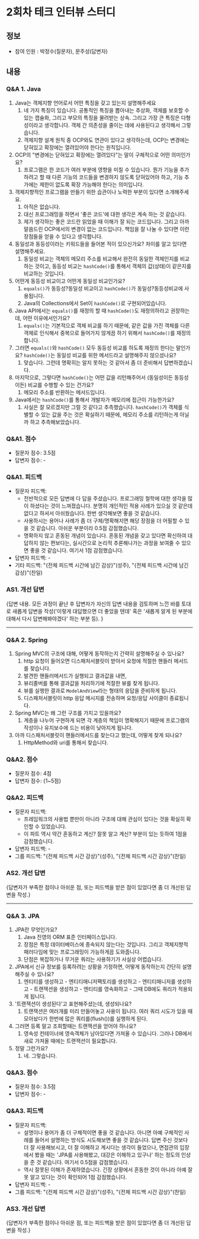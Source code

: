 # 2회차 테크 인터뷰 스터디

## 정보
- 참여 인원 : 박정수(질문자), 문주성(답변자)

## 내용

### Q&A 1. Java
1. Java는 객체지향 언어로서 어떤 특징을 갖고 있는지 설명해주세요
	1. 네 가지 특징이 있습니다. 공통적인 특징을 뽑아내는 추상화, 객체를 보호할 수 있는 캡슐화, 그리고 부모의 특징을 물려받는 상속. 그리고 가장 큰 특징은 다형성이라고 생각합니다. 객체 간 의존성을 줄이는 데에 사용된다고 생각해서 그렇습니다. 
	2. 객체지향 설계 원칙 중 OCP와도 연관이 있다고 생각하는데, OCP는 변경에는 닫혀있고 확장에는 열려있어야 한다는 원칙입니다.
2. OCP의 "변경에는 닫혀있고 확장에는 열려있다"는 말이 구체적으로 어떤 의미인가요?
	1. 프로그램은 한 코드가 여러 부분에 영향을 미칠 수 있습니다. 뭔가 기능을 추가하려고 할 때 다른 기능의 코드들을 변경하지 않도록 닫혀있어야 하고, 기능 추가에는 제한이 없도록 확장 가능해야 한다는 의미입니다.
3. 객체지향적인 프로그램을 만들기 위한 습관이나 노력한 부분이 있다면 소개해주세요.
	1. 아직은 없습니다.
	2. 대신 프로그래밍을 하면서 '좋은 코드'에 대한 생각은 계속 하는 것 같습니다. 
	3. 제가 생각하는 좋은 코드란 읽었을 때 이해가 잘 되는 코드입니다. 그리고 아까 말씀드린 OCP에서의 변경이 없는 코드입니다. 책임을 잘 나눌 수 있다면 이런 장점들을 얻을 수 있다고 생각합니다.
4. 동일성과 동등성이라는 키워드들을 들어본 적이 있으신가요? 차이를 알고 있다면 설명해주세요.
	1. 동일성 비교는 객체의 메모리 주소를 비교해서 완전히 동일한 객체인지를 비교하는 것이고, 동등성 비교는 `hashCode()`를 통해서 객체의 값(상태)이 같은지를 비교하는 것입니다.
5. 어떤게 동등성 비교이고 어떤게 동일성 비교인가요?
	1. `equals()`가 동등성?동일성 비교이고 `hashCode()`가 동일성?동등성비교에 사용됩니다.
	2. Java의 Collections에서 Set이 `hashCode()`로 구현되어있습니다.
6. Java API에서는 `equals()`를 재정의 할 때 `hashCode()`도 재정의하라고 권장하는데, 어떤 이유에서인가요?
	1. `equals()`는 기본적으로 객체 비교를 하기 때문에, 같은 값을 가진 객체를 다른 객체로 인식해서 중복으로 들어가지 않게끔 하기 위해서 `hashCode()`를 재정의 합니다.
7. 그러면 `equals()`와 `hashCode()` 모두 동등성 비교를 하도록 재정의 한다는 말인가요? `hashCode()`는 동일성 비교를 위한 메서드라고 설명해주지 않으셨나요?
	1. 맞습니다. 그런데 명확히는 알지 못하는 것 같아서 좀 더 준비해서 답변하겠습니다.
8. 마지막으로, 그렇다면 `hashCode()`는 어떤 값을 리턴해주어서 (동일성이든 동등성이든) 비교를 수행할 수 있는 건가요?
	1. 메모리 주소를 반환하는 메서드입니다.
9. Java에서는 `hashCode()`를 통해서 개발자가 메모리에 접근이 가능한가요?
	1. 사실은 잘 모르겠지만 그럴 것 같다고 추측했습니다. `hashCode()`가 객체를 식별할 수 있는 값을 주는 것은 확실하기 때문에, 메모리 주소를 리턴하는게 아닐까 하고 추측해보았습니다.

### Q&A1. 점수
* 질문자 점수: 3.5점
* 답변자 점수: -

### Q&A1. 피드백
- 질문자 피드백: 
	- 전반적으로 모든 답변에 다 답을 주셨습니다. 프로그래밍 철학에 대한 생각을 많이 하셨다는 것이 느껴졌습니다. 분명히 개인적인 적용 사례가 있으실 것 같은데 없다고 하셔서 아쉬웠습니다. 한번 생각해보면 좋을 것 같습니다. 
	- 사용하시는 용어나 사례가 좀 더 구체/명확해지면 해당 장점을 더 어필할 수 있을 것 같습니다. 아쉬운 부분이라 0.5점 감점했습니다.
	* 명확하지 않고 혼동된 개념이 있습니다. 혼동된 개념을 갖고 있다면 확신하여 대답하지 않는 편보다는, 실시간으로 논리적 추론해나가는 과정을 보여줄 수 있으면 좋을 것 같습니다. 여기서 1점 감점했습니다.
- 답변자 피드백: -
- 기타 피드백: "{전체 피드백 시간에 남긴 감상}"(성주), "{전체 피드백 시간에 남긴 감상}"(찬일)

### AS1. 개선 답변
{답변 내용. 모든 과정이 끝난 후 답변자가 자신의 답변 내용을 검토하며 느낀 바를 토대로 새롭게 답변을 작성('이렇게 대답했으면 더 좋았을 텐데' 혹은 '새롭게 알게 된 부분에 대해서 다시 답변해봐야겠다' 하는 부분 등). }

---

### Q&A 2. Spring
1. Spring MVC의 구조에 대해, 어떻게 동작하는지 간략히 설명해주실 수 있나요?
	1. http 요청이 들어오면 디스패처서블릿이 받아서 요청에 적절한 핸들러 메서드를 찾습니다.
	2. 발견한 핸들러메서드가 실행되고 결과값을 내면, 
	3. 뷰리졸버를 통해 결과값을 처리하기에 적절한 뷰를 찾게 됩니다.
	4. 뷰를 실행한 결과로 `ModelAndView`라는 형태의 응답을 준비하게 됩니다.
	5. 디스패처서블릿이 http 응답 메시지를 전송하며 요청/응답 사이클이 종료됩니다.
2. Spring MVC는 왜 그런 구조를 가지고 있을까요?
	1. 계층을 나누어 구현하게 되면 각 계층의 책임이 명확해지기 때문에 프로그램의 작성이나 유지보수에 드는 비용이 낮아지게 됩니다.
3. 아까 디스패처서블릿이 핸들러메서드를 찾는다고 했는데, 어떻게 찾게 되나요?
	1. HttpMethod와 uri를 통해서 찾습니다.

### Q&A2. 점수
* 질문자 점수: 4점
* 답변자 점수: {1~5점}

### Q&A2. 피드백
- 질문자 피드백: 
	- 프레임워크의 사용법 뿐만이 아니라 구조에 대해 관심이 있다는 것을 확실히 확인할 수 있었습니다.
	- 이 파트 역시 약간 혼동하고 계신? 잘못 알고 계신? 부분이 있는 듯하여 1점을 감점했습니다.
- 답변자 피드백: -
- 그룹 피드백: "{전체 피드백 시간 감상}"(성주), "{전체 피드백 시간 감상}"(찬일)

### AS2. 개선 답변
{답변자가 부족한 점이나 아쉬운 점, 또는 피드백을 받은 점이 있었다면 좀 더 개선된 답변을 작성.}

---

### Q&A 3. JPA
1. JPA란 무엇인가요?
	1. Java 진영의 ORM 표준 인터페이스입니다. 
	2. 장점은 특정 데이터베이스에 종속되지 않는다는 것입니다. 그리고 객체지향적 패러다임에 맞는 프로그래밍이 가능하게끔 도와줍니다. 
	3. 단점은 복잡하거나 무거운 쿼리는 사용하기가 사실상 어렵습니다.
2. JPA에서 신규 정보를 등록하려는 상황을 가정하면, 어떻게 동작하는지 간단히 설명해주실 수 있나요?
	1. 엔티티를 생성하고 - 엔티티매니저팩토리를 생성하고 - 엔티티매니저를 생성하고 - 트랜잭션을 생성하고 - 엔티티를 영속화하고 - 그때 DB에도 쿼리가 적용되게 됩니다.
3. '트랜잭션이 생성된다'고 표현해주셨는데, 생성되나요?
	1. 트랜잭션은 여러개를 미리 만들어놓고 사용이 됩니다. 여러 쿼리 시도가 있을 때 모아놨다가 한번에 많은 쿼리를(flush())를 실행하게 된다.
4. 그러면 등록 말고 조회할때는 트랜잭션을 얻어야 하나요?
	1. 영속성 컨테이너에 영속객체가 남아있다면 가져올 수 있습니다. 그러나 DB에서 새로 가져올 때에는 트랜잭션이 필요합니다.
5. 정말 그런가요?
	1. 네. 그렇습니다.


### Q&A3. 점수
* 질문자 점수: 3.5점
* 답변자 점수: -

### Q&A3. 피드백
- 질문자 피드백: 
	- 설명이나 용어가 좀 더 구체적이면 좋을 것 같습니다. 아니면 아예 구체적인 사례를 들어서 설명하는 방식도 시도해보면 좋을 것 같습니다. 답변 주신 것보다 더 잘 사용해보시고, 더 잘 이해하고 계시다는 생각이 들었으나, 면접관의 입장에서 봤을 때는 'JPA를 사용해봤고, 대강은 이해하고 있구나' 하는 정도의 인상을 준 것 같습니다. 여기서 0.5점을 감점했습니다.
	- 역시 잘못된 이해가 존재하였습니다. 긴장 상황에서 혼동한 것이 아니라 아예 잘못 알고 있다는 것이 확인되어 1점 감점했습니다.
- 답변자 피드백: -
- 그룹 피드백: "{전체 피드백 시간 감상}"(성주), "{전체 피드백 시간 감상}"(찬일)

### AS3. 개선 답변
{답변자가 부족한 점이나 아쉬운 점, 또는 피드백을 받은 점이 있었다면 좀 더 개선된 답변을 작성.}
